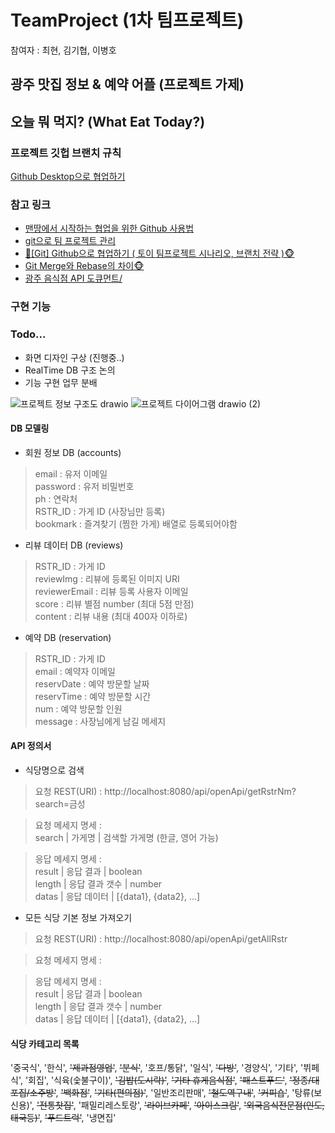 # TeamProject (1차 팀프로젝트)
참여자 : 최현, 김기협, 이병호

## 광주 맛집 정보 & 예약 어플 (프로젝트 가제)
## 오늘 뭐 먹지? (What Eat Today?)

### 프로젝트 깃헙 브랜치 규칙
<a href="https://velog.io/@c-on/Github-Desktop%EC%9C%BC%EB%A1%9C-%ED%98%91%EC%97%85%ED%95%98%EA%B8%B0">Github Desktop으로 협업하기</a>

### 참고 링크
- <a href="https://dhgu-dev.medium.com/%EB%A7%A8%EB%95%85%EC%97%90%EC%84%9C-%EC%8B%9C%EC%9E%91%ED%95%98%EB%8A%94-%ED%98%91%EC%97%85%EC%9D%84-%EC%9C%84%ED%95%9C-github-%EC%82%AC%EC%9A%A9%EB%B2%95-46f64418cf81">맨땅에서 시작하는 협업을 위한 Github 사용법</a>
- <a href="https://myvelop.tistory.com/114?category=917184">git으로 팀 프로젝트 관리</a>
- <a href="https://victorydntmd.tistory.com/91">🙈[Git] Github으로 협업하기 ( 토이 팀프로젝트 시나리오, 브랜치 전략 )🐵</a>
- <a href="https://firework-ham.tistory.com/12">Git Merge와 Rebase의 차이🐵</a>
- <a href="https://gwangju.openapi.redtable.global/">광주 음식점 API 도큐먼트/</a>

### 구현 기능

### Todo...
- 화면 디자인 구상 (진행중..)
- RealTime DB 구조 논의
- 기능 구현 업무 분배

![프로젝트 정보 구조도 drawio](https://user-images.githubusercontent.com/107905043/193990580-615fd70b-2c67-4708-8601-a451d96a3f1b.png)
![프로젝트 다이어그램 drawio (2)](https://user-images.githubusercontent.com/107905043/193990586-65fe9aaf-1d20-4549-9ad0-0862cd55d479.png)


#### DB 모델링
- 회원 정보 DB (accounts)
> email : 유저 이메일\
> password : 유저 비밀번호\
> ph : 연락처\
> RSTR_ID : 가게 ID (사장님만 등록)\
> bookmark : 즐겨찾기 (찜한 가게) 배열로 등록되어야함

- 리뷰 데이터 DB (reviews)
> RSTR_ID : 가게 ID\
> reviewImg : 리뷰에 등록된 이미지 URI\
> reviewerEmail : 리뷰 등록 사용자 이메일\
> score : 리뷰 별점 number (최대 5점 만점)\
> content : 리뷰 내용 (최대 400자 이하로)

- 예약 DB (reservation)
> RSTR_ID : 가게 ID\
> email : 예약자 이메일\
> reservDate : 예약 방문할 날짜\
> reservTime : 예약 방문할 시간\
> num : 예약 방문할 인원\
> message : 사장님에게 남길 메세지

#### API 정의서
- 식당명으로 검색
> 요청 REST(URI) : http://localhost:8080/api/openApi/getRstrNm?search=금성

> 요청 메세지 명세 : \
> search | 가게명 | 검색할 가게명 (한글, 영어 가능)

> 응답 메세지 명세 : \
> result | 응답 결과 | boolean\
> length | 응답 결과 갯수 | number\
> datas | 응답 데이터 | [{data1}, {data2}, ...]

- 모든 식당 기본 정보 가져오기
> 요청 REST(URI) : http://localhost:8080/api/openApi/getAllRstr

> 요청 메세지 명세 : 

> 응답 메세지 명세 : \
> result | 응답 결과 | boolean\
> length | 응답 결과 갯수 | number\
> datas | 응답 데이터 | [{data1}, {data2}, ...]



#### 식당 카테고리 목록
  '중국식',
  '한식',
  ~~'제과점영업'~~,
  ~~'분식'~~,
  '호프/통닭',
  '일식',
  ~~'다방'~~,
  '경양식',
  '기타',
  '뷔페식',
  '회집',
  '식육(숯불구이)',
  ~~'김밥(도시락)'~~,
  ~~'기타 휴게음식점'~~,
  ~~'패스트푸드'~~,
  ~~'정종/대포집/소주방'~~,
  ~~'백화점'~~,
  ~~'기타(편의점)'~~,
  '일반조리판매',
  ~~'철도역구내'~~,
  ~~'커피숍'~~,
  '탕류(보신용)',
  ~~'전통찻집'~~,
  '패밀리레스토랑',
  ~~'라이브카페'~~,
  ~~'아이스크림'~~,
  ~~'외국음식전문점(인도,태국등)'~~,
  ~~'푸드트럭'~~,
  '냉면집'
  
